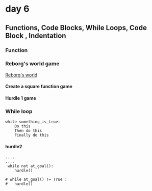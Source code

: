 # day 6

## Functions, Code Blocks, While Loops, Code Block , Indentation

### Function


### Reborg's world game 
[Reborg's world](https://reeborg.ca/reeborg.html?lang=en&mode=python&menu=worlds%2Fmenus%2Freeborg_intro_en.json&name=Hurdle%201&url=worlds%2Ftutorial_en%2Fhurdle1.json)

#### Create a square function game
#### Hurdle 1 game 

### While loop
```
while something_is_true:
    Do this
    Then do this
    Finally do this

```

#### hurdle2
```
....
....
 while not at_goal():
    hurdle()

# while at_goal() != True :
#   hurdle()    
```